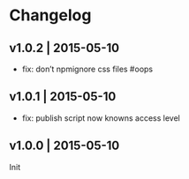 # Changelog

## v1.0.2 | 2015-05-10
* fix: don’t npmignore css files #oops

## v1.0.1 | 2015-05-10
* fix: publish script now knowns access level

## v1.0.0 | 2015-05-10
Init



